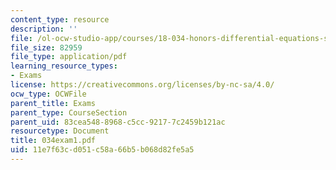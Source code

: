 ```yaml
---
content_type: resource
description: ''
file: /ol-ocw-studio-app/courses/18-034-honors-differential-equations-spring-2004/11e7f63cd051c58a66b5b068d82fe5a5_034exam1.pdf
file_size: 82959
file_type: application/pdf
learning_resource_types:
- Exams
license: https://creativecommons.org/licenses/by-nc-sa/4.0/
ocw_type: OCWFile
parent_title: Exams
parent_type: CourseSection
parent_uid: 83cea548-8968-c5cc-9217-7c2459b121ac
resourcetype: Document
title: 034exam1.pdf
uid: 11e7f63c-d051-c58a-66b5-b068d82fe5a5
---
```

